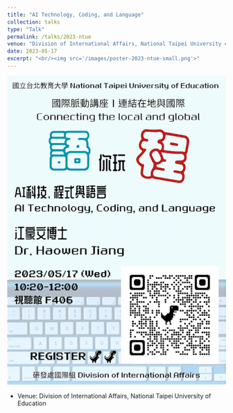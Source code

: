 ```yaml
---
title: "AI Technology, Coding, and Language"
collection: talks
type: "Talk"
permalink: /talks/2023-ntue
venue: "Division of International Affairs, National Taipei University of Education"
date: 2023-05-17
excerpt: "<br/><img src='/images/poster-2023-ntue-small.png'>"
---
```


![](/images/poster-2023-ntue.png)
- Venue: Division of International Affairs, National Taipei University of Education
